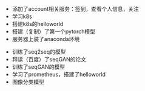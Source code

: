 + 添加了account相关服务：签到，查看个人信息，关注
+ 学习k8s
+ 搭建k8s的helloworld
+ 搭建（复制）了第一个pytorch模型
+ 服务器上装了anaconda环境

- 训练了seq2seq的模型
- 拜读（百度）了seqGAN的论文
- 训练了seqGAN的模型
- 学习了prometheus，搭建了helloworld
- 图像分类模型

